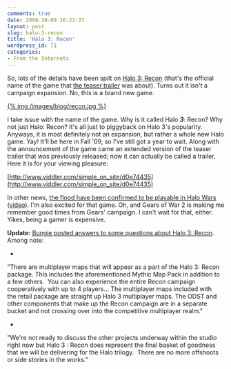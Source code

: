 ```yaml
---
comments: true
date: 2008-10-09 16:23:37
layout: post
slug: halo-3-recon
title: 'Halo 3: Recon'
wordpress_id: 71
categories:
- From the Internets
---
```





So, lots of the details have been spilt on [Halo 3: Recon](http://en.wikipedia.org/wiki/Halo_3:_Recon) (that's the official name of the game that [the teaser trailer](http://couchpotato99.spaces.live.com/blog/cns!BF9CFC6F077AD90A!623.entry) was about). Turns out it isn't a campaign expansion. No, this is a brand new game.




[{% img /images/blog/recon.jpg %}](/images/blog/recon.jpg)




I take issue with the name of the game. Why is it called Halo **_3_**: Recon? Why not just Halo: Recon? It's all just to piggyback on Halo 3's popularity. Anyways, it is most definitely not an expansion, but rather a whole new Halo game. Yay! It'll be here in Fall '09, so I've still got a year to wait. Along with the announcement of the game came an extended version of the teaser trailer that was previously released; now it can actually be called a trailer. Here it is for your viewing pleasure:




[http://www.viddler.com/simple_on_site/d0e74435](http://www.viddler.com/simple_on_site/d0e74435)




In other news, [the flood have been confirmed to be playable in Halo Wars](http://www.xbox360fanboy.com/2008/10/09/tgs-08-halo-wars-in-early-09-flood-confirmed/) ([video](http://www.xbox360fanboy.com/2008/10/09/video-halo-wars-demo-with-the-flood/)). I'm also excited for that game. Oh, and Gears of War 2 is making me remember good times from Gears' campaign. I can't wait for that, either. Yikes, being a gamer is expensive.




**Update:** [Bungie posted answers to some questions about Halo 3: Recon](http://www.bungie.net/news/content.aspx?type=topnews&cid=15806). Among note:





	
  * 


"There are multiplayer maps that will appear as a part of the Halo 3: Recon package. This includes the aforementioned Mythic Map Pack in addition to a few others.  You can also experience the entire Recon campaign cooperatively with up to 4 players... The multiplayer maps included with the retail package are straight up Halo 3 multiplayer maps. The ODST and other components that make up the Recon campaign are in a separate bucket and not crossing over into the competitive multiplayer realm."


	
  * 


"We're not ready to discuss the other projects underway within the studio right now but Halo 3 : Recon does represent the final basket of goodness that we will be delivering for the Halo trilogy.  There are no more offshoots or side stories in the works."




